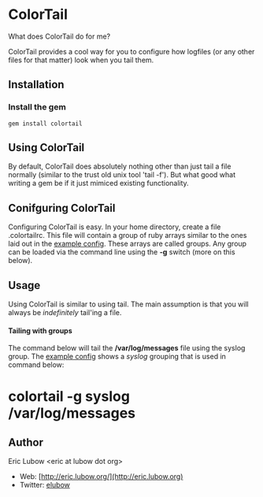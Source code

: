 # ColorTail #

What does ColorTail do for me?

ColorTail provides a cool way for you to configure how logfiles (or any other files for that matter) look when you tail them.

## Installation ##

### Install the gem ##
    gem install colortail

## Using ColorTail ##

By default, ColorTail does absolutely nothing other than just tail a file normally (similar to the trust old unix tool 'tail -f').  But what good what writing a gem be if it just mimiced existing functionality.

## Conifguring ColorTail ##

Configuring ColorTail is easy.  In your home directory, create a file .colortailrc.  This file will contain a group of ruby arrays similar to the ones laid out in the [example config](http://codaset.com/elubow/colortail/examples/colortail.rb).  These arrays are called groups.  Any group can be loaded via the command line using the **-g** switch (more on this below).

## Usage ##

Using ColorTail is similar to using tail. The main assumption is that you will always be _indefinitely_ tail'ing a file.

#### Tailing with groups

The command below will tail the **/var/log/messages** file using the syslog group. The [example config](http://codaset.com/elubow/colortail/examples/colortail.rb) shows a _syslog_ grouping that is used in command below:

   # colortail -g syslog /var/log/messages

## Author ##

Eric Lubow &lt;eric at lubow dot org&gt;
* Web: [http://eric.lubow.org/](http://eric.lubow.org)
* Twitter: [elubow](http://twitter.com/elubow)
